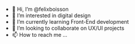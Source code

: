 - 👋 Hi, I’m @felixboisson
- 👀 I’m interested in digital design
- 🌱 I’m currently learning Front-End development
- 💞️ I’m looking to collaborate on UX/UI projects
- 📫 How to reach me ...

<!---
felixboisson/felixboisson is a ✨ special ✨ repository because its `README.md` (this file) appears on your GitHub profile.
You can click the Preview link to take a look at your changes.
--->
